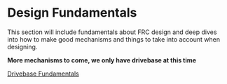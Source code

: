 # Design Fundamentals
This section will include fundamentals about FRC design and deep dives into how to make good mechanisms and things to take into account when designing.

**More mechanisms to come, we only have drivebase at this time**

[Drivebase Fundamentals](/mechanism-fundamentals/mechanisms/drivebase/)